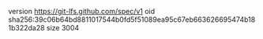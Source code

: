 version https://git-lfs.github.com/spec/v1
oid sha256:39c06b64bd8811017544b0fd5f51089ea95c67eb663626695474b181b322da28
size 3004
